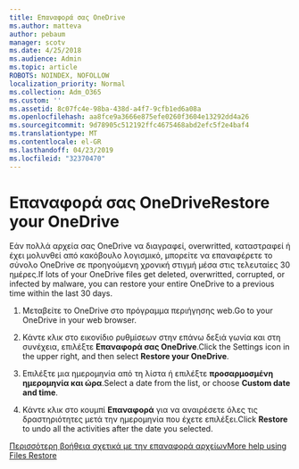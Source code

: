 ```yaml
---
title: Επαναφορά σας OneDrive
ms.author: matteva
author: pebaum
manager: scotv
ms.date: 4/25/2018
ms.audience: Admin
ms.topic: article
ROBOTS: NOINDEX, NOFOLLOW
localization_priority: Normal
ms.collection: Adm_O365
ms.custom: ''
ms.assetid: 8c07fc4e-98ba-438d-a4f7-9cfb1ed6a08a
ms.openlocfilehash: aa8fce9a3666e875efe0260f3604e13292dd4a26
ms.sourcegitcommit: 9d78905c512192ffc4675468abd2efc5f2e4baf4
ms.translationtype: MT
ms.contentlocale: el-GR
ms.lasthandoff: 04/23/2019
ms.locfileid: "32370470"
---
```

# <a name="restore-your-onedrive"></a><span data-ttu-id="74c36-102">Επαναφορά σας OneDrive</span><span class="sxs-lookup"><span data-stu-id="74c36-102">Restore your OneDrive</span></span>

<span data-ttu-id="74c36-103">Εάν πολλά αρχεία σας OneDrive να διαγραφεί, overwritted, καταστραφεί ή έχει μολυνθεί από κακόβουλο λογισμικό, μπορείτε να επαναφέρετε το σύνολο OneDrive σε προηγούμενη χρονική στιγμή μέσα στις τελευταίες 30 ημέρες.</span><span class="sxs-lookup"><span data-stu-id="74c36-103">If lots of your OneDrive files get deleted, overwritted, corrupted, or infected by malware, you can restore your entire OneDrive to a previous time within the last 30 days.</span></span>
  
1. <span data-ttu-id="74c36-104">Μεταβείτε το OneDrive στο πρόγραμμα περιήγησης web.</span><span class="sxs-lookup"><span data-stu-id="74c36-104">Go to your OneDrive in your web browser.</span></span>
    
2. <span data-ttu-id="74c36-105">Κάντε κλικ στο εικονίδιο ρυθμίσεων στην επάνω δεξιά γωνία και στη συνέχεια, επιλέξτε **Επαναφορά σας OneDrive**.</span><span class="sxs-lookup"><span data-stu-id="74c36-105">Click the Settings icon in the upper right, and then select **Restore your OneDrive**.</span></span>
    
3. <span data-ttu-id="74c36-106">Επιλέξτε μια ημερομηνία από τη λίστα ή επιλέξτε **προσαρμοσμένη ημερομηνία και ώρα**.</span><span class="sxs-lookup"><span data-stu-id="74c36-106">Select a date from the list, or choose **Custom date and time**.</span></span>
    
4. <span data-ttu-id="74c36-107">Κάντε κλικ στο κουμπί **Επαναφορά** για να αναιρέσετε όλες τις δραστηριότητες μετά την ημερομηνία που έχετε επιλέξει.</span><span class="sxs-lookup"><span data-stu-id="74c36-107">Click **Restore** to undo all the activities after the date you selected.</span></span> 
    
[<span data-ttu-id="74c36-108">Περισσότερη βοήθεια σχετικά με την επαναφορά αρχείων</span><span class="sxs-lookup"><span data-stu-id="74c36-108">More help using Files Restore</span></span>](https://go.microsoft.com/fwlink/?linkid=872874)
  

